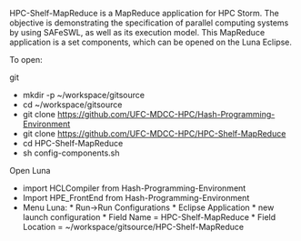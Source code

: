 HPC-Shelf-MapReduce is a MapReduce application for HPC Storm. The objective is demonstrating the specification of parallel computing systems by using SAFeSWL, as well as its execution model. This MapReduce application is a set components, which can be opened on the Luna Eclipse.

To open:

git
   * mkdir -p ~/workspace/gitsource
   * cd ~/workspace/gitsource
   * git clone https://github.com/UFC-MDCC-HPC/Hash-Programming-Environment
   * git clone https://github.com/UFC-MDCC-HPC/HPC-Shelf-MapReduce
   * cd HPC-Shelf-MapReduce
   * sh config-components.sh

Open Luna
  * import HCLCompiler from Hash-Programming-Environment
  * Import HPE_FrontEnd from Hash-Programming-Environment
  * Menu Luna: 
              * Run->Run Configurations
              * Eclipse Application
              * new launch configuration
              * Field Name = HPC-Shelf-MapReduce
              * Field Location = ~/workspace/gitsource/HPC-Shelf-MapReduce

